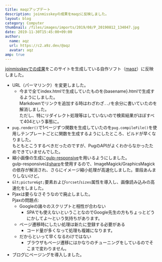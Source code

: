 ```yaml
---
title: maqzアップデート
description: joinmisskeyの成果をmaqzに反映しました。
layout: blog
category: Computer
thumbnail: /files/images/imports/2019/08/P_20190812_134047.jpg
date: 2019-11-30T15:45:00+09:00
author:
  name: aqz
  url: https://c2.a9z.dev/@aqz
  avatar: aqz
amp: true
---
```

[joinmisskeyでの成果](https://join.misskey.page/ja/blog/2019/11/23-1-about-jm)をこのサイトを生成している自作ソフト（[maqz](../maqz/)）に反映しました。

- URL（パーマリンク）を変更しました。
  * 今まで全てindex.htmlで生成していたものを{basename}.htmlで生成するようにしました。  
    Markdownでリンクを追加する時はわざわざ`../`を余分に書いていたのを解消しました。  
    ただし、特にリダイレクト処理等はしていないので検索結果がほぼすべて404という事態に。
- `pug.render()`で1ページずつ関数を生成していたのを`pug.compileFile()`を使用しテンプレートごとに関数を生成するようにしたところ、ビルドが早くなりました。  
  もともとこうするべきだったのですが、PugのAPIがよくわからなかったためできていませんでした。
- 縮小画像の生成に[gulp-responsive](https://www.npmjs.com/package/gulp-responsive)を用いるようにしました。  
  gulp-responsiveは[sharp](https://sharp.pixelplumbing.com/en/stable/)を使用するので、ImageMagick/GraphicsMagickの依存が解消され、さらにイメージ縮小処理が高速化しました。普段あんまりしないけど。
- `&lt;picture&gt;`要素および`srcset`/`sizes`属性を導入し、画像読み込みの高速化をしました。
- Pjaxは要らなさそうなので廃止しました。  
  Pjaxの問題点:
  * Googleの諸々のスクリプトと相性が合わない
    * SPAでも使えないということなのでGoogle先生の方もちょっとどうにかしてよ～という気持ちがあります。
  * ページ遷移時にしたい処理は新たに登録する必要がある
    * コード量が多くなって処理も複雑になります。
  * だからといって早くなるわけではない
    * ブラウザもページ遷移にはかなりのチューニングをしているのでそこまで変わりません。
- ブログにページングを導入しました。
